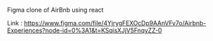 Figma clone of AirBnb using react

Link :  https://www.figma.com/file/4YjrygFEXOcDp9AAnVFv7o/Airbnb-Experiences?node-id=0%3A1&t=KSqisXJjV5FnqyZZ-0
